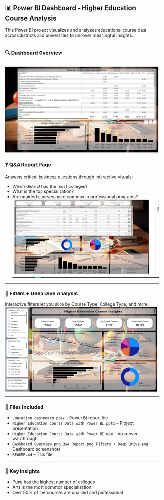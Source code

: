 ## 📊 Power BI Dashboard - Higher Education Course Analysis

This Power BI project visualizes and analyzes educational course data across districts and universities to uncover meaningful insights.

---
### 🔍 Dashboard Overview
![Dashboard Overview](Dashboard%20Overview.png)
---

### ❓ Q&A Report Page
Answers critical business questions through interactive visuals:
- Which district has the most colleges?
- What is the top specialization?
- Are unaided courses more common in professional programs?
![Q&A Report](Q%26A%20Report.png)

---

### 🧩 Filters + Deep Dive Analysis
Interactive filters let you slice by Course Type, College Type, and more.
![Filters + Deep Drive](Filters%20+%20Deep%20Drive.png)

---

### 📂 Files Included
- `Education dashboard.pbix` – Power BI report file
- `Higher Education Course Data with Power BI.pptx` – Project presentation
- `Higher Education Course Data with Power BI.mp4` – Voiceover walkthrough
- `Dashboard Overview.png`, `Q&A Report.png`, `Filters + Deep Drive.png` – Dashboard screenshots
- `README.md` – This file

---

### 📌 Key Insights
- Pune has the highest number of colleges
- Arts is the most common specialization
- Over 50% of the courses are unaided and professional
